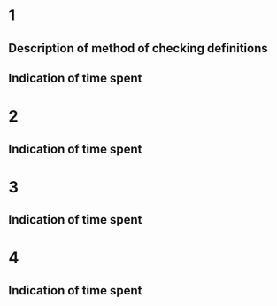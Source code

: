 # 1
## Description of method of checking definitions
## Indication of time spent

# 2
## Indication of time spent

# 3
## Indication of time spent

# 4
## Indication of time spent
